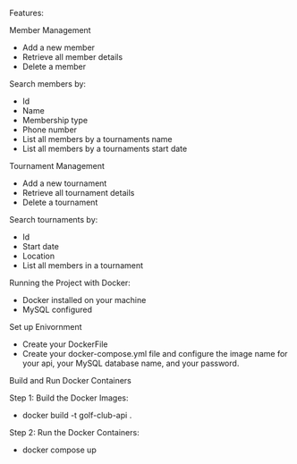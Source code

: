 
Features:

Member Management
- Add a new member
- Retrieve all member details
- Delete a member

Search members by:
- Id
- Name
- Membership type
- Phone number
- List all members by a tournaments name
- List all members by a tournaments start date

Tournament Management
- Add a new tournament
- Retrieve all tournament details
- Delete a tournament

Search tournaments by:
- Id
- Start date
- Location
- List all members in a tournament


Running the Project with Docker:
- Docker installed on your machine
- MySQL configured

Set up Enivornment
- Create your DockerFile
- Create your docker-compose.yml file and configure the image name for your api, 
your MySQL database name, and your password.

Build and Run Docker Containers

Step 1: Build the Docker Images:
- docker build -t golf-club-api .

Step 2: Run the Docker Containers:
- docker compose up
